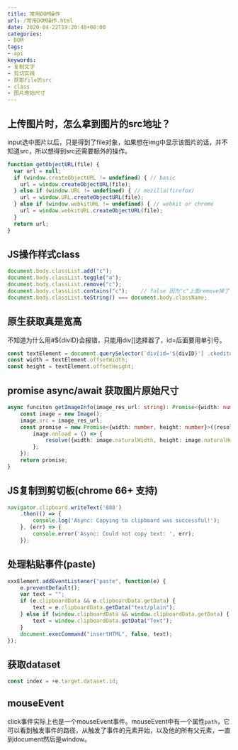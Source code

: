 ```yaml
---
title: 常用DOM操作
url: /常用DOM操作.html
date: 2020-04-22T19:20:48+08:00
categories:
- DOM
tags:
- api
keywords:
- 复制文字
- 剪切实践
- 获取file的src
- class
- 图片原始尺寸
---
```



## 上传图片时，怎么拿到图片的src地址？
input选中图片以后，只是得到了file对象，如果想在img中显示该图片的话，并不知道src，所以想得到src还需要额外的操作。
```javascript
function getObjectURL(file) {
  var url = null;
  if (window.createObjectURL != undefined) { // basic
    url = window.createObjectURL(file);
  } else if (window.URL != undefined) { // mozilla(firefox)
    url = window.URL.createObjectURL(file);
  } else if (window.webkitURL != undefined) { // webkit or chrome
    url = window.webkitURL.createObjectURL(file);
  }
  return url;
}
```

## JS操作样式class
```js
document.body.classList.add("c");
document.body.classList.toggle("a");
document.body.classList.remove("c");
document.body.classList.contains("c");    // false 因为"c"上面remove掉了
document.body.classList.toString() === document.body.className;
```

## 原生获取真是宽高
不知道为什么用#${divID}会报错，只能用div[]选择器了，id=后面要用单引号。

```js
const textElement = document.querySelector(`div[id='${divID}'] .ckeditor`);
const width = textElement.offsetWidth;
const height = textElement.offsetHeight;
```

## promise async/await 获取图片原始尺寸
```ts
async funciton getImageInfo(image_res_url: string): Promise<{width: number, height: number}> {
    const image = new Image();
    image.src = image_res_url;
    const promise = new Promise<{width: number, height: number}>((resolve, reject) => {
        image.onload = () => {
            resolve({width: image.naturalWidth, height: image.naturalHeight});
        };
    });
    return promise;
}
```

## JS复制到剪切板(chrome 66+ 支持)
```js
navigator.clipboard.writeText('888')
    .then(() => {
        console.log('Async: Copying to clipboard was successful!');
    }, (err) => {
        console.error('Async: Could not copy text: ', err);
    });  
```

## 处理粘贴事件(paste)

```js
xxxElement.addEventListener("paste", function(e) {
    e.preventDefault();
    var text = "";
    if (e.clipboardData && e.clipboardData.getData) {
        text = e.clipboardData.getData("text/plain");
    } else if (window.clipboardData && window.clipboardData.getData) {
        text = window.clipboardData.getData("Text");
    }
    document.execCommand("insertHTML", false, text);
});  

```

## 获取dataset
```js
const index = +e.target.dataset.id;
```

## mouseEvent

click事件实际上也是一个mouseEvent事件。mouseEvent中有一个属性`path`，它可以看到触发事件的路径，从触发了事件的元素开始，以及他的所有父元素，一直到document然后是window。